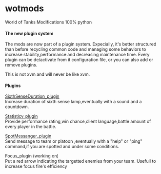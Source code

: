 wotmods
=======

World of Tanks Modifications 100% python


#### The new plugin system 

The mods are now part of a plugin system.
Expecially, it's better structured than before recycling common code and managing some behaviors to increase stability,performance and decreasing maintenance time.
Every plugin can be de/activate from it configuration file, or you can also add or remove plugins.

This is not xvm and will never be like xvm.


#### Plugins

[SixthSenseDuration_plugin](http://forum.worldoftanks.eu/index.php?/topic/358159-095sixth-sense-duration-iconaudiocountdown/#topmost)   
Increase duration of sixth sense lamp,eventually with a sound and a countdown.

[Statisticv_plugin](http://forum.worldoftanks.eu/index.php?/topic/455834-095statisticv2-mod-no-xvm/)  
Provide performance rating,win chance,client language,battle amount of every player in the battle. 

[SpotMessanger_plugin](http://forum.worldoftanks.eu/index.php?/topic/353419-095spotmessanger/)   
Send message to team or platoon ,eventually with a "help" or "ping" command,if you are spotted and under some conditions.

Focus_plugin (working on)    
Put a red arrow indicating the targetted enemies from your team. 
Usefull to increase focus fire's efficiency  

